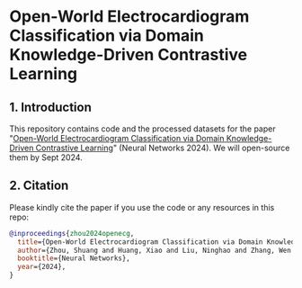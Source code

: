# Open-World Electrocardiogram Classification via Domain Knowledge-Driven Contrastive Learning

## 1. Introduction
This repository contains code and the processed datasets for the paper "[Open-World Electrocardiogram Classification via Domain Knowledge-Driven Contrastive Learning](https://www.sciencedirect.com/science/article/pii/S0893608024004751)" (Neural Networks 2024).
We will open-source them by Sept 2024.

## 2. Citation
Please kindly cite the paper if you use the code or any resources in this repo:
```bib
@inproceedings{zhou2024openecg,
  title={Open-World Electrocardiogram Classification via Domain Knowledge-Driven Contrastive Learning},
  author={Zhou, Shuang and Huang, Xiao and Liu, Ninghao and Zhang, Wen and Zhang, Yuan-Ting and Chung, Fu-Lai},
  booktitle={Neural Networks},
  year={2024},
}
```
